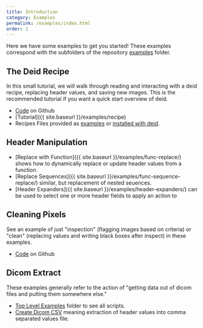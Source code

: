 ```yaml
---
title: Introduction
category: Examples
permalink: /examples/index.html
order: 1
---
```


Here we have some examples to get you started! These examples correspond with
the subfolders of the repository [examples](https://github.com/pydicom/deid/tree/master/examples)
folder.

## The Deid Recipe

In this small tutorial, we will walk through reading and interacting with a deid recipe,
replacing header values, and saving new images. This is the recommended tutorial if you
want a quick start overview of deid.

 - [Code](https://github.com/pydicom/deid/tree/master/examples/recipe) on Github
 - [Tutorial]({{ site.baseurl }}/examples/recipe)
 - Recipes Files provided as [examples](https://github.com/pydicom/deid/tree/master/examples/deid) or [installed with deid](https://github.com/pydicom/deid/tree/master/deid/data).


## Header Manipulation

 - [Replace with Function]({{ site.baseurl }}/examples/func-replace/) shows how to dynamically replace or update header values from a function.
 - [Replace Sequences]({{ site.baseurl }}/examples/func-sequence-replace/) similar, but replacement of nested seuences.
 - [Header Expanders]({{ site.baseurl }}/examples/header-expanders/) can be used to select one or more header fields to apply an action to

## Cleaning Pixels

See an example of just "inspection" (flagging images based on criteria) or "clean"
(replacing values and writing black boxes after inspect) in these examples.

 - [Code](https://github.com/pydicom/deid/tree/master/examples/dicom/pixels) on Github


## Dicom Extract
These examples generally refer to the action of "getting data out of dicom files and putting
them somewhere else."

 - [Top Level Examples](https://github.com/pydicom/deid/tree/master/examples/dicom/dicom-extract) folder to see all scripts.
 - [Create Dicom CSV](https://github.com/pydicom/deid/blob/master/examples/dicom/dicom-extract/create-dicom-csv.py) meaning extraction of header values into comma separated values file.

